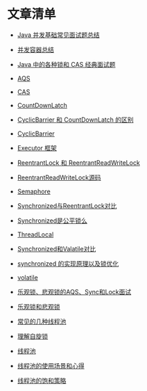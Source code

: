 文章清单
====

* <a href="https://github.com/DemoTransfer/LearningRecord/blob/master/java/interview/Java%20%E5%B9%B6%E5%8F%91/Java%20%E5%B9%B6%E5%8F%91%E5%9F%BA%E7%A1%80%E5%B8%B8%E8%A7%81%E9%9D%A2%E8%AF%95%E9%A2%98%E6%80%BB%E7%BB%93.md">Java 并发基础常见面试题总结</a>

* <a href="https://github.com/DemoTransfer/LearningRecord/blob/master/java/interview/Java%20%E5%B9%B6%E5%8F%91/%E5%B9%B6%E5%8F%91%E5%AE%B9%E5%99%A8%E6%80%BB%E7%BB%93.md">并发容器总结</a>

* <a href="https://github.com/DemoTransfer/LearningRecord/blob/master/java/interview/Java%20%E5%B9%B6%E5%8F%91/Java%20%E4%B8%AD%E7%9A%84%E5%90%84%E7%A7%8D%E9%94%81%E5%92%8C%20CAS%20%E7%BB%8F%E5%85%B8%E9%9D%A2%E8%AF%95%E9%A2%98.md">Java 中的各种锁和 CAS 经典面试题</a>

* <a href="https://github.com/DemoTransfer/LearningRecord/blob/master/java/interview/Java%20%E5%B9%B6%E5%8F%91/AQS%E5%8E%9F%E7%90%86.md">AQS</a>

* <a href="https://github.com/DemoTransfer/LearningRecord/blob/master/java/interview/Java%20%E5%B9%B6%E5%8F%91/CAS.md">CAS</a>

* <a href="https://github.com/DemoTransfer/LearningRecord/blob/master/java/interview/Java%20%E5%B9%B6%E5%8F%91/CountDownLatch%20%EF%BC%88%E5%80%92%E8%AE%A1%E6%97%B6%E5%99%A8%EF%BC%89.md">CountDownLatch</a>

* <a href="https://github.com/DemoTransfer/LearningRecord/blob/master/java/interview/Java%20%E5%B9%B6%E5%8F%91/CyclicBarrier%20%E5%92%8C%20CountDownLatch%20%E7%9A%84%E5%8C%BA%E5%88%AB.md">CyclicBarrier 和 CountDownLatch 的区别</a>

* <a href="https://github.com/DemoTransfer/LearningRecord/blob/master/java/interview/Java%20%E5%B9%B6%E5%8F%91/CyclicBarrier(%E5%BE%AA%E7%8E%AF%E6%A0%85%E6%A0%8F).md">CyclicBarrier</a>

* <a href="https://github.com/DemoTransfer/LearningRecord/blob/master/java/interview/Java%20%E5%B9%B6%E5%8F%91/Executor%20%E6%A1%86%E6%9E%B6.md">Executor 框架</a>

* <a href="https://github.com/DemoTransfer/LearningRecord/blob/master/java/interview/Java%20%E5%B9%B6%E5%8F%91/Java%20%E5%B9%B6%E5%8F%91%E5%9F%BA%E7%A1%80%E5%B8%B8%E8%A7%81%E9%9D%A2%E8%AF%95%E9%A2%98%E6%80%BB%E7%BB%93.md">ReentrantLock 和 ReentrantReadWriteLock</a>

* <a href="https://github.com/DemoTransfer/JavaGuide/blob/master/java/interview/Java%20%E5%B9%B6%E5%8F%91/ReentrantReadWriteLock%E6%BA%90%E7%A0%81.md">ReentrantReadWriteLock源码</a>

* <a href="https://github.com/DemoTransfer/LearningRecord/blob/master/java/interview/Java%20%E5%B9%B6%E5%8F%91/Semaphore(%E4%BF%A1%E5%8F%B7%E9%87%8F).md">Semaphore</a>

* <a href="https://github.com/DemoTransfer/LearningRecord/blob/master/java/interview/Java%20%E5%B9%B6%E5%8F%91/Synchronized%E4%B8%8EReentrantLock%E5%AF%B9%E6%AF%94.md">Synchronized与ReentrantLock对比</a>

* <a href="https://github.com/DemoTransfer/LearningRecord/blob/master/java/interview/Java%20%E5%B9%B6%E5%8F%91/Synchronzied%E6%98%AF%E5%85%AC%E5%B9%B3%E9%94%81%E5%90%97.md">Synchronized是公平锁么</a>

* <a href="https://github.com/DemoTransfer/LearningRecord/blob/master/java/interview/Java%20%E5%B9%B6%E5%8F%91/ThreadLocal.md">ThreadLocal</a>

* <a href="https://github.com/DemoTransfer/LearningRecord/blob/master/java/interview/Java%20%E5%B9%B6%E5%8F%91/synchronized%20%E5%85%B3%E9%94%AE%E5%AD%97%E5%92%8C%20volatile%20%E5%85%B3%E9%94%AE%E5%AD%97%E7%9A%84%E5%AF%B9%E6%AF%94.md">Synchronized和Valatile对比</a>

* <a href="https://github.com/DemoTransfer/LearningRecord/blob/master/java/interview/Java%20%E5%B9%B6%E5%8F%91/synchronized%20%E7%9A%84%E5%AE%9E%E7%8E%B0%E5%8E%9F%E7%90%86%E4%BB%A5%E5%8F%8A%E9%94%81%E4%BC%98%E5%8C%96.md">synchronized 的实现原理以及锁优化</a>

* <a href="https://github.com/DemoTransfer/LearningRecord/blob/master/java/interview/Java%20%E5%B9%B6%E5%8F%91/volatile.md">volatile</a>

* <a href="https://github.com/DemoTransfer/JavaGuide/blob/master/java/interview/Java%20%E5%B9%B6%E5%8F%91/%E4%B9%90%E8%A7%82%E9%94%81%E3%80%81%E6%82%B2%E8%A7%82%E9%94%81%E7%9A%84AQS%E3%80%81Sync%E5%92%8CLock%E9%9D%A2%E8%AF%95.md">乐观锁、悲观锁的AQS、Sync和Lock面试</a>

* <a href="https://github.com/DemoTransfer/LearningRecord/blob/master/java/interview/Java%20%E5%B9%B6%E5%8F%91/%E4%B9%90%E8%A7%82%E9%94%81%E4%B8%8E%E6%82%B2%E8%A7%82%E9%94%81.md">乐观锁和悲观锁</a>

* <a href="https://github.com/DemoTransfer/LearningRecord/blob/master/java/interview/Java%20%E5%B9%B6%E5%8F%91/%E5%87%A0%E7%A7%8D%E5%B8%B8%E8%A7%81%E7%9A%84%E7%BA%BF%E7%A8%8B%E6%B1%A0.md">常见的几种线程池</a>

* <a href="https://github.com/DemoTransfer/LearningRecord/blob/master/java/interview/Java%20%E5%B9%B6%E5%8F%91/%E7%90%86%E8%A7%A3%E8%87%AA%E6%97%8B%E9%94%81.md">理解自旋锁</a>

* <a href="https://github.com/DemoTransfer/LearningRecord/blob/master/java/interview/Java%20%E5%B9%B6%E5%8F%91/%E7%BA%BF%E7%A8%8B%E6%B1%A0.md">线程池</a>

* <a href="https://github.com/DemoTransfer/LearningRecord/blob/master/java/interview/Java%20%E5%B9%B6%E5%8F%91/%E7%BA%BF%E7%A8%8B%E6%B1%A0.md">线程池的使用场景和心得</a>

* <a href="https://github.com/DemoTransfer/LearningRecord/blob/master/java/interview/Java%20%E5%B9%B6%E5%8F%91/%E7%BA%BF%E7%A8%8B%E6%B1%A0%E7%9A%84%E5%9B%9B%E7%A7%8D%E9%A5%B1%E5%92%8C%E7%AD%96%E7%95%A5.md">线程池的饱和策略</a>
    
